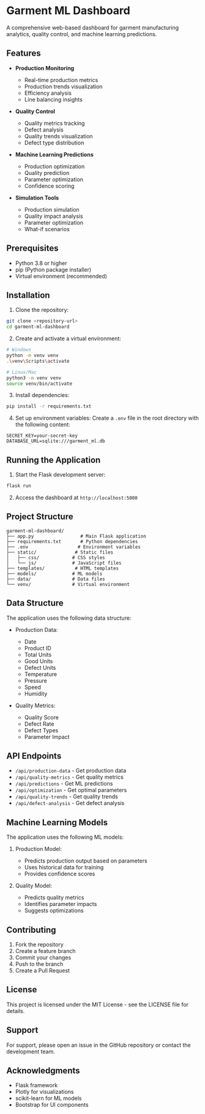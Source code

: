 # Garment ML Dashboard

A comprehensive web-based dashboard for garment manufacturing analytics, quality control, and machine learning predictions.

## Features

- **Production Monitoring**
  - Real-time production metrics
  - Production trends visualization
  - Efficiency analysis
  - Line balancing insights

- **Quality Control**
  - Quality metrics tracking
  - Defect analysis
  - Quality trends visualization
  - Defect type distribution

- **Machine Learning Predictions**
  - Production optimization
  - Quality prediction
  - Parameter optimization
  - Confidence scoring

- **Simulation Tools**
  - Production simulation
  - Quality impact analysis
  - Parameter optimization
  - What-if scenarios

## Prerequisites

- Python 3.8 or higher
- pip (Python package installer)
- Virtual environment (recommended)

## Installation

1. Clone the repository:
```bash
git clone <repository-url>
cd garment-ml-dashboard
```

2. Create and activate a virtual environment:
```bash
# Windows
python -m venv venv
.\venv\Scripts\activate

# Linux/Mac
python3 -m venv venv
source venv/bin/activate
```

3. Install dependencies:
```bash
pip install -r requirements.txt
```

4. Set up environment variables:
Create a `.env` file in the root directory with the following content:
```
SECRET_KEY=your-secret-key
DATABASE_URL=sqlite:///garment_ml.db
```

## Running the Application

1. Start the Flask development server:
```bash
flask run
```

2. Access the dashboard at `http://localhost:5000`

## Project Structure

```
garment-ml-dashboard/
├── app.py                 # Main Flask application
├── requirements.txt       # Python dependencies
├── .env                  # Environment variables
├── static/              # Static files
│   ├── css/            # CSS styles
│   └── js/             # JavaScript files
├── templates/           # HTML templates
├── models/             # ML models
├── data/               # Data files
└── venv/               # Virtual environment
```

## Data Structure

The application uses the following data structure:

- Production Data:
  - Date
  - Product ID
  - Total Units
  - Good Units
  - Defect Units
  - Temperature
  - Pressure
  - Speed
  - Humidity

- Quality Metrics:
  - Quality Score
  - Defect Rate
  - Defect Types
  - Parameter Impact

## API Endpoints

- `/api/production-data` - Get production data
- `/api/quality-metrics` - Get quality metrics
- `/api/predictions` - Get ML predictions
- `/api/optimization` - Get optimal parameters
- `/api/quality-trends` - Get quality trends
- `/api/defect-analysis` - Get defect analysis

## Machine Learning Models

The application uses the following ML models:

1. Production Model:
   - Predicts production output based on parameters
   - Uses historical data for training
   - Provides confidence scores

2. Quality Model:
   - Predicts quality metrics
   - Identifies parameter impacts
   - Suggests optimizations

## Contributing

1. Fork the repository
2. Create a feature branch
3. Commit your changes
4. Push to the branch
5. Create a Pull Request

## License

This project is licensed under the MIT License - see the LICENSE file for details.

## Support

For support, please open an issue in the GitHub repository or contact the development team.

## Acknowledgments

- Flask framework
- Plotly for visualizations
- scikit-learn for ML models
- Bootstrap for UI components 